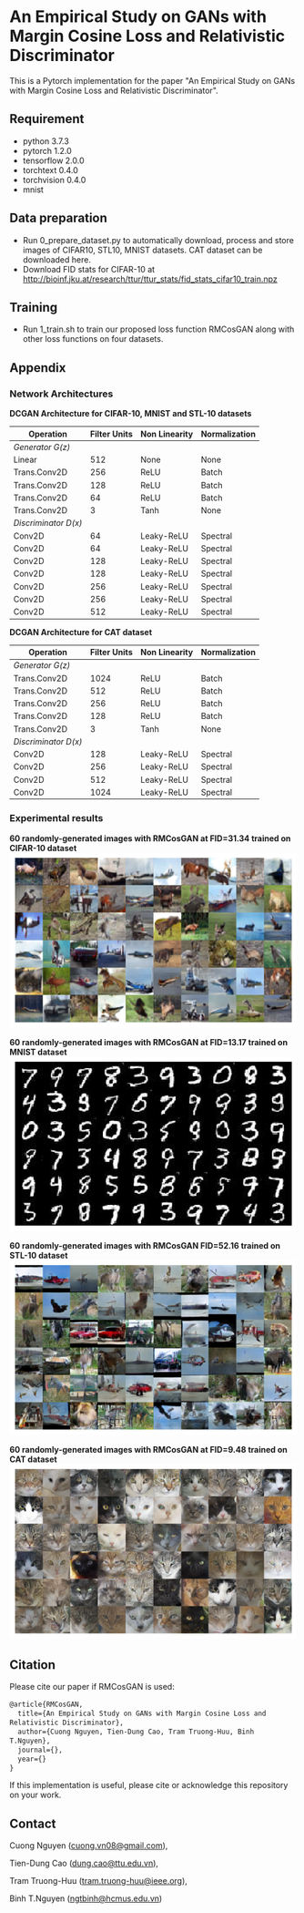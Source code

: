 # An Empirical Study on GANs with Margin Cosine Loss and Relativistic Discriminator
This is a Pytorch implementation for the paper "An Empirical Study on GANs with Margin Cosine Loss and Relativistic Discriminator".

## Requirement
* python                    3.7.3
* pytorch                   1.2.0
* tensorflow                2.0.0
* torchtext                 0.4.0
* torchvision               0.4.0
* mnist

## Data preparation
* Run 0_prepare_dataset.py to automatically download, process and store images of CIFAR10, STL10, MNIST datasets. CAT dataset can be downloaded here.
* Download FID stats for CIFAR-10 at http://bioinf.jku.at/research/ttur/ttur_stats/fid_stats_cifar10_train.npz

## Training
* Run 1_train.sh to train our proposed loss function RMCosGAN along with other loss functions on four datasets.

## Appendix

### Network Architectures

**DCGAN Architecture for CIFAR-10, MNIST and STL-10 datasets**

| Operation | Filter Units | Non Linearity | Normalization |
| --- | --- | --- | --- |
| *Generator G(z)* |
| Linear | 512 | None | None |
| Trans.Conv2D | 256 | ReLU | Batch |
| Trans.Conv2D | 128 | ReLU | Batch |
| Trans.Conv2D | 64 | ReLU | Batch |
| Trans.Conv2D | 3 | Tanh | None |
| *Discriminator D(x)* |
| Conv2D | 64 | Leaky-ReLU | Spectral |
| Conv2D | 64 | Leaky-ReLU | Spectral |
| Conv2D | 128 | Leaky-ReLU | Spectral |
| Conv2D | 128 | Leaky-ReLU | Spectral |
| Conv2D | 256 | Leaky-ReLU | Spectral |
| Conv2D | 256 | Leaky-ReLU | Spectral |
| Conv2D | 512 | Leaky-ReLU | Spectral |


**DCGAN Architecture for CAT dataset**

| Operation | Filter Units | Non Linearity | Normalization |
| --- | --- | --- | --- |
| *Generator G(z)* |
| Trans.Conv2D | 1024 | ReLU | Batch | 
| Trans.Conv2D | 512 | ReLU | Batch | 
| Trans.Conv2D | 256 | ReLU | Batch | 
| Trans.Conv2D | 128 | ReLU | Batch | 
| Trans.Conv2D | 3 | Tanh | None | 
| *Discriminator D(x)* |
| Conv2D | 128 | Leaky-ReLU | Spectral | 
| Conv2D | 256 | Leaky-ReLU | Spectral | 
| Conv2D | 512 | Leaky-ReLU | Spectral | 
| Conv2D | 1024 | Leaky-ReLU | Spectral | 



### Experimental results

**60 randomly-generated images with RMCosGAN at FID=31.34 trained on CIFAR-10 dataset**
![](/figures/images_cifar10_32x32.png)

**60 randomly-generated images with RMCosGAN at FID=13.17 trained on MNIST dataset**
![](/figures/images_mnist_32x32.png)

**60 randomly-generated images with RMCosGAN FID=52.16 trained on STL-10 dataset**
![](/figures/images_stl10_48x48.png)

**60 randomly-generated images with RMCosGAN at FID=9.48 trained on CAT dataset**
![](/figures/images_cat_64x64.png)

## Citation
Please cite our paper if RMCosGAN is used:
```
@article{RMCosGAN,
  title={An Empirical Study on GANs with Margin Cosine Loss and Relativistic Discriminator},
  author={Cuong Nguyen, Tien-Dung Cao, Tram Truong-Huu, Binh T.Nguyen},
  journal={},
  year={}
}
```
If this implementation is useful, please cite or acknowledge this repository on your work.

## Contact
Cuong Nguyen (cuong.vn08@gmail.com),

Tien-Dung Cao (dung.cao@ttu.edu.vn),

Tram Truong-Huu (tram.truong-huu@ieee.org),

Binh T.Nguyen (ngtbinh@hcmus.edu.vn)

